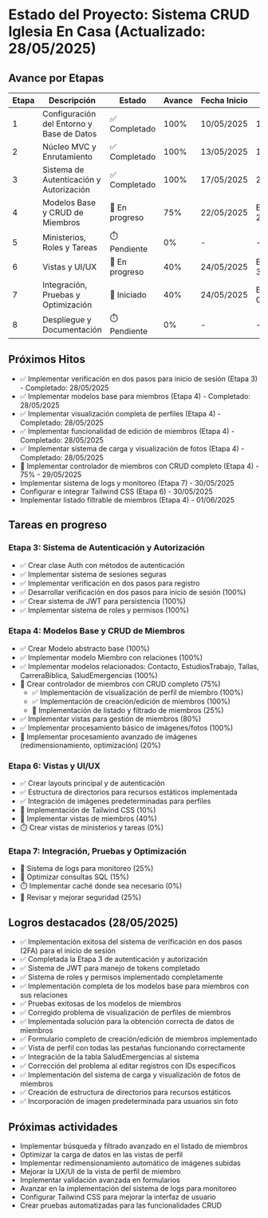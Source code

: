 # Estado del Proyecto: Sistema CRUD Iglesia En Casa (Actualizado: 28/05/2025)

## Avance por Etapas
| Etapa | Descripción | Estado | Avance | Fecha Inicio | Fecha Fin |
|-------|-------------|--------|--------|-------------|-----------|
| 1 | Configuración del Entorno y Base de Datos | ✅ Completado | 100% | 10/05/2025 | 12/05/2025 |
| 2 | Núcleo MVC y Enrutamiento | ✅ Completado | 100% | 13/05/2025 | 16/05/2025 |
| 3 | Sistema de Autenticación y Autorización | ✅ Completado | 100% | 17/05/2025 | 28/05/2025 |
| 4 | Modelos Base y CRUD de Miembros | 🔄 En progreso | 75% | 22/05/2025 | Estimado: 29/05/2025 |
| 5 | Ministerios, Roles y Tareas | ⏱️ Pendiente | 0% | - | - |
| 6 | Vistas y UI/UX | 🔄 En progreso | 40% | 24/05/2025 | Estimado: 30/05/2025 |
| 7 | Integración, Pruebas y Optimización | 🔄 Iniciado | 40% | 24/05/2025 | Estimado: 02/06/2025 |
| 8 | Despliegue y Documentación | ⏱️ Pendiente | 0% | - | - |

## Próximos Hitos
- ✅ Implementar verificación en dos pasos para inicio de sesión (Etapa 3) - Completado: 28/05/2025
- ✅ Implementar modelos base para miembros (Etapa 4) - Completado: 28/05/2025
- ✅ Implementar visualización completa de perfiles (Etapa 4) - Completado: 28/05/2025
- ✅ Implementar funcionalidad de edición de miembros (Etapa 4) - Completado: 28/05/2025
- ✅ Implementar sistema de carga y visualización de fotos (Etapa 4) - Completado: 28/05/2025
- 🔄 Implementar controlador de miembros con CRUD completo (Etapa 4) - 75% - 29/05/2025
- Implementar sistema de logs y monitoreo (Etapa 7) - 30/05/2025
- Configurar e integrar Tailwind CSS (Etapa 6) - 30/05/2025
- Implementar listado filtrable de miembros (Etapa 4) - 01/06/2025

## Tareas en progreso

### Etapa 3: Sistema de Autenticación y Autorización
- ✅ Crear clase Auth con métodos de autenticación
- ✅ Implementar sistema de sesiones seguras
- ✅ Implementar verificación en dos pasos para registro
- ✅ Desarrollar verificación en dos pasos para inicio de sesión (100%)
- ✅ Crear sistema de JWT para persistencia (100%)
- ✅ Implementar sistema de roles y permisos (100%)

### Etapa 4: Modelos Base y CRUD de Miembros
- ✅ Crear Modelo abstracto base (100%)
- ✅ Implementar modelo Miembro con relaciones (100%)
- ✅ Implementar modelos relacionados: Contacto, EstudiosTrabajo, Tallas, CarreraBiblica, SaludEmergencias (100%)
- 🔄 Crear controlador de miembros con CRUD completo (75%)
  - ✅ Implementación de visualización de perfil de miembro (100%)
  - ✅ Implementación de creación/edición de miembros (100%)
  - 🔄 Implementación de listado y filtrado de miembros (25%) 
- ✅ Implementar vistas para gestión de miembros (80%)
- ✅ Implementar procesamiento básico de imágenes/fotos (100%)
- 🔄 Implementar procesamiento avanzado de imágenes (redimensionamiento, optimización) (20%)

### Etapa 6: Vistas y UI/UX
- ✅ Crear layouts principal y de autenticación
- ✅ Estructura de directorios para recursos estáticos implementada
- ✅ Integración de imágenes predeterminadas para perfiles
- 🔄 Implementación de Tailwind CSS (10%)
- 🔄 Implementar vistas de miembros (40%)
- ⏱️ Crear vistas de ministerios y tareas (0%)

### Etapa 7: Integración, Pruebas y Optimización
- 🔄 Sistema de logs para monitoreo (25%)
- 🔄 Optimizar consultas SQL (15%)
- ⏱️ Implementar caché donde sea necesario (0%)
- 🔄 Revisar y mejorar seguridad (25%)

## Logros destacados (28/05/2025)
- ✅ Implementación exitosa del sistema de verificación en dos pasos (2FA) para el inicio de sesión
- ✅ Completada la Etapa 3 de autenticación y autorización
- ✅ Sistema de JWT para manejo de tokens completado
- ✅ Sistema de roles y permisos implementado completamente
- ✅ Implementación completa de los modelos base para miembros con sus relaciones
- ✅ Pruebas exitosas de los modelos de miembros
- ✅ Corregido problema de visualización de perfiles de miembros
- ✅ Implementada solución para la obtención correcta de datos de miembros
- ✅ Formulario completo de creación/edición de miembros implementado
- ✅ Vista de perfil con todas las pestañas funcionando correctamente
- ✅ Integración de la tabla SaludEmergencias al sistema
- ✅ Corrección del problema al editar registros con IDs específicos
- ✅ Implementación del sistema de carga y visualización de fotos de miembros
- ✅ Creación de estructura de directorios para recursos estáticos
- ✅ Incorporación de imagen predeterminada para usuarios sin foto

## Próximas actividades
- Implementar búsqueda y filtrado avanzado en el listado de miembros
- Optimizar la carga de datos en las vistas de perfil
- Implementar redimensionamiento automático de imágenes subidas
- Mejorar la UX/UI de la vista de perfil de miembro
- Implementar validación avanzada en formularios
- Avanzar en la implementación del sistema de logs para monitoreo
- Configurar Tailwind CSS para mejorar la interfaz de usuario
- Crear pruebas automatizadas para las funcionalidades CRUD